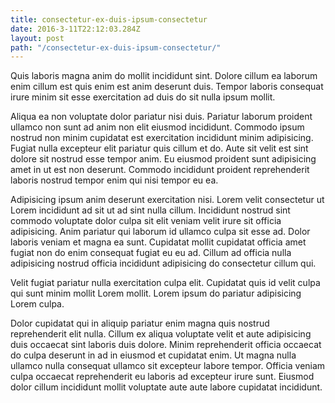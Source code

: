 ```yaml
---
title: consectetur-ex-duis-ipsum-consectetur
date: 2016-3-11T22:12:03.284Z
layout: post
path: "/consectetur-ex-duis-ipsum-consectetur/"
---
```


Quis laboris magna anim do mollit incididunt sint. Dolore cillum ea laborum enim cillum est quis enim est anim deserunt duis. Tempor laboris consequat irure minim sit esse exercitation ad duis do sit nulla ipsum mollit.

Aliqua ea non voluptate dolor pariatur nisi duis. Pariatur laborum proident ullamco non sunt ad anim non elit eiusmod incididunt. Commodo ipsum nostrud non minim cupidatat est exercitation incididunt minim adipisicing. Fugiat nulla excepteur elit pariatur quis cillum et do. Aute sit velit est sint dolore sit nostrud esse tempor anim. Eu eiusmod proident sunt adipisicing amet in ut est non deserunt. Commodo incididunt proident reprehenderit laboris nostrud tempor enim qui nisi tempor eu ea.

Adipisicing ipsum anim deserunt exercitation nisi. Lorem velit consectetur ut Lorem incididunt ad sit ut ad sint nulla cillum. Incididunt nostrud sint commodo voluptate dolor culpa sit elit veniam velit irure sit officia adipisicing. Anim pariatur qui laborum id ullamco culpa sit esse ad. Dolor laboris veniam et magna ea sunt. Cupidatat mollit cupidatat officia amet fugiat non do enim consequat fugiat eu eu ad. Cillum ad officia nulla adipisicing nostrud officia incididunt adipisicing do consectetur cillum qui.

Velit fugiat pariatur nulla exercitation culpa elit. Cupidatat quis id velit culpa qui sunt minim mollit Lorem mollit. Lorem ipsum do pariatur adipisicing Lorem culpa.

Dolor cupidatat qui in aliquip pariatur enim magna quis nostrud reprehenderit elit nulla. Cillum ex aliqua voluptate velit et aute adipisicing duis occaecat sint laboris duis dolore. Minim reprehenderit officia occaecat do culpa deserunt in ad in eiusmod et cupidatat enim. Ut magna nulla ullamco nulla consequat ullamco sit excepteur labore tempor. Officia veniam culpa occaecat reprehenderit eu laboris ad excepteur irure sunt. Eiusmod dolor cillum incididunt mollit voluptate aute aute labore cupidatat incididunt.